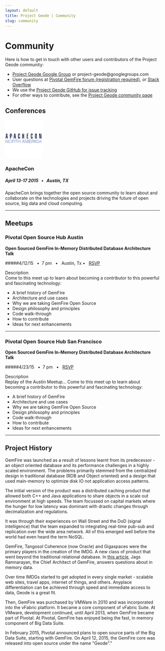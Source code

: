```yaml
---
layout: default
title: Project Geode | Community
slug: community
---
```


# Community

<div class='sidebar'>
<p>Here is how to get in touch with other users and contributors of the Project Geode community:</p>
			<ul>
			<li><a href="http://groups.google.com/d/forum/project-geode" target="_blank">Project Geode Google Group</a> or project-geode@googlegroups.com</li>
			<li>User questions at <a href="https://support.pivotal.io/hc/communities/public/topics/200053218-Pivotal-GemFire-Forum" target="_blank">Pivotal GemFire forum (registration required)</a>, or <a href="http://stackoverflow.com/questions/tagged/gemfire+or+geode" target="_blank">Stack Overflow</a></li>
			<li>We use the <a href="https://github.com/project-geode/docs/issues" target="_blank">Project Geode GitHub for issue tracking</a></li>
			<li>For other ways to contribute, see the <a href="http://projectgeode.org/community/">Project Geode community page</a></li>
			</ul>
</div>



## Conferences

<img class='event-image' src='/images/events/apachecon.png'>

### ApacheCon

##### April 13-17 2015 &nbsp; • &nbsp; Austin, TX

<div class='description'>ApacheCon brings together the open source community to learn about and collaborate on the technologies and projects driving the future of open source, big data and cloud computing.</div>

***

## Meetups

### Pivotal Open Source Hub Austin 
**Open Sourced GemFire In-Memory Distributed Database Architecture Talk**

#####4/12/15 &nbsp; • &nbsp;7 pm &nbsp; • &nbsp; Austin, Tx • &nbsp; <a href="http://www.meetup.com/Pivotal-Open-Source-Hub-at-ApacheCon/events/221503278/">RSVP</a>&nbsp;&nbsp;&nbsp;&nbsp;&nbsp;

<div class='description'>Description</div>
Come to this meet up to learn about becoming a contributor to this powerful and fascinating technology:

<ul>
<li>A brief history of GemFire</li> 
<li>Architecture and use cases </li>
<li>Why we are taking GemFire Open Source</li> 
<li>Design philosophy and principles</li> 
<li>Code walk-through </li>
<li>How to contribute</li> 
<li>Ideas for next enhancements</li>
</ul>

***

### Pivotal Open Source Hub San Francisco
**Open Sourced GemFire In-Memory Distributed Database Architecture Talk**

#####4/23/15 &nbsp; • &nbsp;7 pm &nbsp; • &nbsp; <a href="http://www.meetup.com/Pivotal-Open-Source-Hub/events/221443735/">RSVP</a>&nbsp;&nbsp;&nbsp;&nbsp;&nbsp;

<div class='description'>Description</div>
Replay of the Austin Meetup...
Come to this meet up to learn about becoming a contributor to this powerful and fascinating technology:

<ul>
<li>A brief history of GemFire</li> 
<li>Architecture and use cases </li>
<li>Why we are taking GemFire Open Source</li> 
<li>Design philosophy and principles</li> 
<li>Code walk-through </li>
<li>How to contribute</li> 
<li>Ideas for next enhancements</li>
</ul>

***

## Project History

GemFire was launched as a result of lessons learnt from its predecessor - an object oriented database and its performance challenges in a highly scaled environment. The problems primarily stemmed from the centralized design in traditional database (RDB and Object oriented) and a design that used main-memory to optimize disk IO not application access patterns. 

The initial version of the product was a distributed caching product that allowed both C++ and Java applications to share objects in a scale out environment at high speeds. The team focussed on capital markets where the hunger for low latency was dominant with drastic changes through decimalization and regulations. 

It was through their experiences on Wall Street and the DoD (signal intelligence) that the team expanded to integrating real-time pub-sub and replication over the wide area network. All of this emerged well before the world had even heard the term NoSQL. 

GemFire, Tangosol Coherence (now Oracle) and Gigaspaces were the primary players in the creation of the IMDG. A new class of product that went beyond the traditional relational database. In <a href="http://www.infoq.com/articles/in-memory-data-grids">this article</a>, Jags Ramnarayan, the Chief Architect of GemFire, answers questions about in memory data.

Over time IMDGs started to get adopted in every single market - scalable web sites, travel apps, internet of things, and others.  Anyplace differentiation can be achieved through speed and immediate access to data, Geode is a great fit. 

Then, GemFire was purchased by VMWare in 2010 and was incorporated into the vFabric platform. It became a core component of vFabric Suite. At VMware, development continued, until April 2013, when GemFire became part of Pivotal. At Pivotal, GemFire has enjoyed being the fast, in memory component of Big Data Suite.

In February 2015, Pivotal announced plans to open source parts of the Big Data Suite, starting with GemFire.  On April 12, 2015, the GemFire core was released into open source under the name "Geode"."






